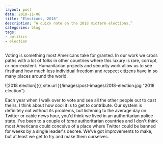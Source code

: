 ```yaml
---
layout: post
date: 2018-11-06
title: "Elections, 2018"
description: “A quick note on the 2018 midterm elections.”
categories: blog
tags:
- politics
- election
---
```


Voting is something most Americans take for granted. In our work we cross paths with a lot of folks in other countries where this luxury is rare, corrupt, or non-existent. Humanitarian projects and security work allow us to see firsthand how much less individual freedom and respect citizens have in so many places around the world.

![2018 election]({{ site.url }}/images/post-images/2018-election.jpg "2018 election")

Each year when I walk over to vote and see all the other people out to cast theirs, I think about how cool it is to get to contribute. Our system is definitely not without its problems, but listening to the average day on Twitter or cable news hour, you'd think we lived in an authoritarian police state. I've been to a couple of _tame_ authoritarian countries and I don't think most Americans could conceive of a place where Twitter could be banned for weeks by a single leader's decree. We've got improvements to make, but at least we get to try and make them ourselves.

